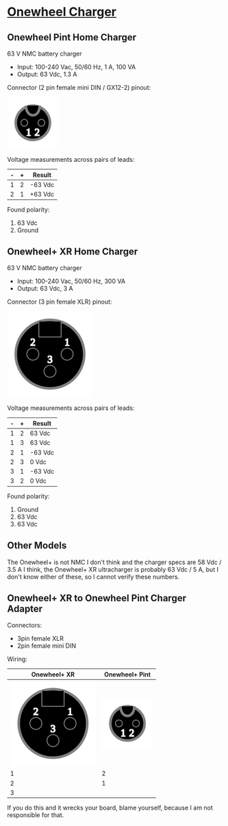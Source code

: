 # [Onewheel Charger](https://tomashubelbauer.github.io/onewheel-charger)

## Onewheel Pint Home Charger

63 V NMC battery charger

- Input: 100-240 Vac, 50/60 Hz, 1 A, 100 VA
- Output: 63 Vdc, 1.3 A

Connector (2 pin female mini DIN / GX12-2) pinout:

![](pint.svg)

Voltage measurements across pairs of leads:

| - | + | Result  |
|---|---|---------|
| 1 | 2 | -63 Vdc |
| 2 | 1 | +63 Vdc |

Found polarity:

1. 63 Vdc
2. Ground

## Onewheel+ XR Home Charger

63 V NMC battery charger

- Input: 100-240 Vac, 50/60 Hz, 300 VA
- Output: 63 Vdc, 3 A

Connector (3 pin female XLR) pinout:

![](xr.svg)

Voltage measurements across pairs of leads:

| - | + | Result  |
|---|---|---------|
| 1 | 2 | 63 Vdc  |
| 1 | 3 | 63 Vdc  |
| 2 | 1 | -63 Vdc |
| 2 | 3 | 0 Vdc   |
| 3 | 1 | -63 Vdc |
| 3 | 2 | 0 Vdc   |

Found polarity:

1. Ground
2. 63 Vdc
3. 63 Vdc

## Other Models

The Onewheel+ is not NMC I don't think and the charger specs are
58 Vdc / 3.5 A I think, the Onewheel+ XR ultracharger is probably
63 Vdc / 5 A, but I don't know either of these, so I cannot verify
these numbers.

## Onewheel+ XR to Onewheel Pint Charger Adapter

Connectors:

- 3pin female XLR
- 2pin female mini DIN

Wiring:

| Onewheel+ XR | Onewheel+ Pint |
|--------------|----------------|
| ![](xr.svg)  | ![](pint.svg)  |
| 1            | 2              |
| 2            | 1              |
| 3            |                |

If you do this and it wrecks your board, blame yourself, because I
am not responsible for that.
